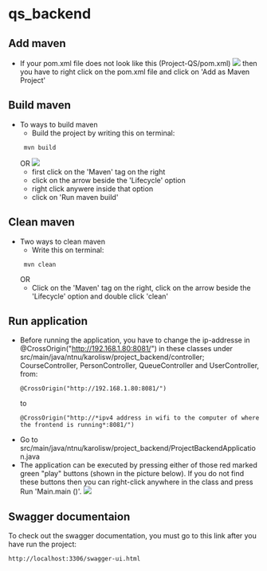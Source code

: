 # qs_backend

## Add maven
- If your pom.xml file does not look like this (Project-QS/pom.xml)
   ![](../main-backend/Skjermbilde%202022-04-04%20kl.%2014.38.58.png)
  then you have to right click on the pom.xml file and click on 'Add as Maven Project'

## Build maven
 - To ways to build maven
   - Build the project by writing this on terminal:
   ```
    mvn build
   ```
   OR 
   ![](../main-backend/Skjermbilde%202022-04-04%20kl.%2014.48.10.png)
   - first click on the 'Maven' tag on the right 
   - click on the arrow beside the 'Lifecycle' option
   - right click anywere inside that option
   - click on 'Run maven build'

## Clean maven
 - Two ways to clean maven
   - Write this on terminal:
   ```
    mvn clean
   ```
   OR
   - Click on the 'Maven' tag on the right, click on the arrow beside the 'Lifecycle' option and double click 'clean'
   
## Run application
 - Before running the application, you have to change the ip-addresse in @CrossOrigin("http://192.168.1.80:8081/") in these classes under src/main/java/ntnu/karolisw/project_backend/controller; CourseController, PersonController, QueueController and UserController, from:
    ```
   @CrossOrigin("http://192.168.1.80:8081/") 
   ```
   to
   ```
   @CrossOrigin("http://*ipv4 address in wifi to the computer of where the frontend is running*:8081/") 
   ```
 - Go to src/main/java/ntnu/karolisw/project_backend/ProjectBackendApplication.java
 - The application can be executed by pressing either of those red marked green "play" buttons (shown in the picture below). If you do not find these buttons then you can right-click anywhere in the class and press Run 'Main.main ()'.
![](../main-backend/Skjermbilde%202022-04-04%20kl.%2014.18.40.png)

## Swagger documentaion
 To check out the swagger documentation, you must go to this link after you have run the project:
```
http://localhost:3306/swagger-ui.html
```
